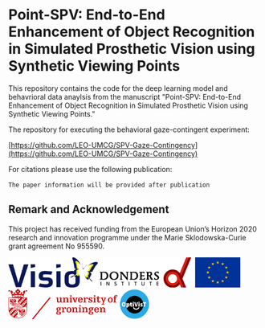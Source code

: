 # Point-SPV: End-to-End Enhancement of Object Recognition in Simulated Prosthetic Vision using Synthetic Viewing Points

This repository contains the code for the deep learning model and behavrioral data anaylsis from the manuscript "Point-SPV: End-to-End Enhancement of Object Recognition in Simulated Prosthetic Vision using Synthetic Viewing Points."


The repository for executing the behavioral gaze-contingent experiment:

[https://github.com/LEO-UMCG/SPV-Gaze-Contingency](https://github.com/LEO-UMCG/SPV-Gaze-Contingency)


For citations please use the following publication:

```
The paper information will be provided after publication
```

## Remark and Acknowledgement

This project has received funding from the European Union’s Horizon 2020 research and innovation programme under the Marie Sklodowska-Curie grant agreement No 955590.

<img src="./figs_stat/visio.png" height="60"> <img src="./figs_stat/donders.png" height="60"> <img src="./figs_stat/eu_flag.jpg" height="60"> <img src="./figs_stat/rug.png" height="60"> <img src="./figs_stat/optivist.png" height="60">

